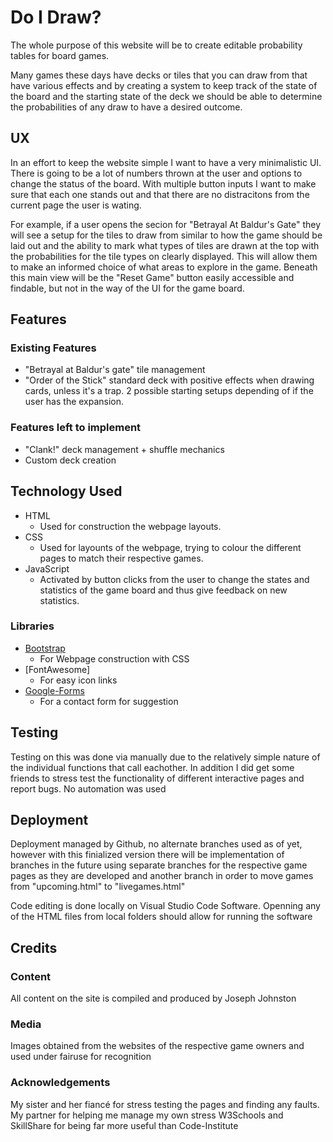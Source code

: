 # Do I Draw?

The whole purpose of this website will be to create editable probability tables for board games.

Many games these days have decks or tiles that you can draw from that have various effects and by creating a system to keep track of the state of the board and the starting state of the deck we should be able to determine the probabilities of any draw to have a desired outcome. 

## UX

In an effort to keep the website simple I want to have a very minimalistic UI. There is going to be a lot of numbers thrown at the user and options to change the status of the board. With multiple button inputs I want to make sure that each one stands out and that there are no distracitons from the current page the user is wating.

For example, if a user opens the secion for "Betrayal At Baldur's Gate" they will see a setup for the tiles to draw from similar to how the game should be laid out and the ability to mark what types of tiles are drawn at the top with the probabilities for the tile types on clearly displayed. This will allow them to make an informed choice of what areas to explore in the game. Beneath this main view will be the "Reset Game" button easily accessible and findable, but not in the way of the UI for the game board.

## Features

### Existing Features

- "Betrayal at Baldur's gate" tile management
- "Order of the Stick" standard deck with positive effects when drawing cards, unless it's a trap. 2 possible starting setups depending of if the user has the expansion.

### Features left to implement

- "Clank!" deck management + shuffle mechanics
- Custom deck creation

## Technology Used

- HTML
    - Used for construction the webpage layouts.
- CSS
    - Used for layounts of the webpage, trying to colour the different pages to match their respective games.
- JavaScript
    - Activated by button clicks from the user to change the states and statistics of the game board and thus give feedback on new statistics.

### Libraries
- [Bootstrap](https://getbootstrap.com/) 
    - For Webpage construction with CSS
- [FontAwesome]
    - For easy icon links
- [Google-Forms](https://docs.google.com/forms/)
    - For a contact form for suggestion

## Testing

Testing on this was done via manually due to the relatively simple nature of the individual functions that call eachother. 
In addition I did get some friends to stress test the functionality of different interactive pages and report bugs.
No automation was used

## Deployment

Deployment managed by Github, no alternate branches used as of yet, however with this finialized version there will be implementation of branches in the future using separate branches for the respective game pages as they are developed and another branch in order to move games from "upcoming.html" to "livegames.html"

Code editing is done locally on Visual Studio Code Software. 
Openning any of the HTML files from local folders should allow for running the software

## Credits

### Content
All content on the site is compiled and produced by Joseph Johnston

### Media
Images obtained from the websites of the respective game owners and used under fairuse for recognition

### Acknowledgements
My sister and her fiancé for stress testing the pages and finding any faults.
My partner for helping me manage my own stress
W3Schools and SkillShare for being far more useful than Code-Institute

